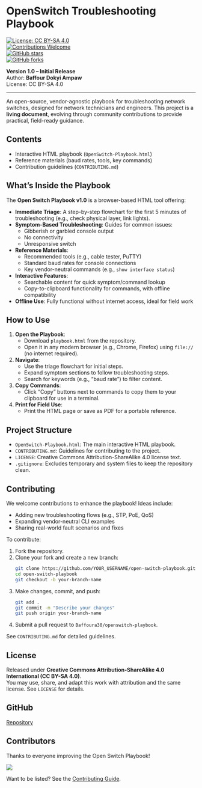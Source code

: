 # OpenSwitch Troubleshooting Playbook

[![License: CC BY-SA 4.0](https://img.shields.io/badge/License-CC%20BY--SA%204.0-lightgrey.svg)](https://creativecommons.org/licenses/by-sa/4.0/)  
[![Contributions Welcome](https://img.shields.io/badge/Contributions-Welcome-brightgreen.svg)](CONTRIBUTING.md)  
[![GitHub stars](https://img.shields.io/github/stars/Baffoura30/openswitch-playbook.svg?style=social)](https://github.com/Baffoura30/openswitch-playbook/stargazers)  
[![GitHub forks](https://img.shields.io/github/forks/Baffoura30/openswitch-playbook.svg?style=social)](https://github.com/Baffoura30/openswitch-playbook/network/members)  

**Version 1.0 – Initial Release**  
Author: **Baffour Dokyi Ampaw**  
License: CC BY-SA 4.0  

---

An open-source, vendor-agnostic playbook for troubleshooting network switches, designed for network technicians and engineers. This project is a **living document**, evolving through community contributions to provide practical, field-ready guidance.

## Contents
- Interactive HTML playbook (`OpenSwitch-Playbook.html`)
- Reference materials (baud rates, tools, key commands)
- Contribution guidelines (`CONTRIBUTING.md`)

## What’s Inside the Playbook

The **Open Switch Playbook v1.0** is a browser-based HTML tool offering:
- **Immediate Triage**: A step-by-step flowchart for the first 5 minutes of troubleshooting (e.g., check physical layer, link lights).
- **Symptom-Based Troubleshooting**: Guides for common issues:
  - Gibberish or garbled console output
  - No connectivity
  - Unresponsive switch
- **Reference Materials**:
  - Recommended tools (e.g., cable tester, PuTTY)
  - Standard baud rates for console connections
  - Key vendor-neutral commands (e.g., `show interface status`)
- **Interactive Features**:
  - Searchable content for quick symptom/command lookup
  - Copy-to-clipboard functionality for commands, with offline compatibility
- **Offline Use**: Fully functional without internet access, ideal for field work

## How to Use
1. **Open the Playbook**:
   - Download `playbook.html` from the repository.
   - Open it in any modern browser (e.g., Chrome, Firefox) using `file://` (no internet required).
2. **Navigate**:
   - Use the triage flowchart for initial steps.
   - Expand symptom sections to follow troubleshooting steps.
   - Search for keywords (e.g., “baud rate”) to filter content.
3. **Copy Commands**:
   - Click “Copy” buttons next to commands to copy them to your clipboard for use in a terminal.
4. **Print for Field Use**:
   - Print the HTML page or save as PDF for a portable reference.

## Project Structure
- `OpenSwitch-Playbook.html`: The main interactive HTML playbook.
- `CONTRIBUTING.md`: Guidelines for contributing to the project.
- `LICENSE`: Creative Commons Attribution-ShareAlike 4.0 license text.
- `.gitignore`: Excludes temporary and system files to keep the repository clean.

## Contributing
We welcome contributions to enhance the playbook! Ideas include:
- Adding new troubleshooting flows (e.g., STP, PoE, QoS)
- Expanding vendor-neutral CLI examples
- Sharing real-world fault scenarios and fixes

To contribute:
1. Fork the repository.
2. Clone your fork and create a new branch:
   ```bash
   git clone https://github.com/YOUR_USERNAME/open-switch-playbook.git
   cd open-switch-playbook
   git checkout -b your-branch-name
   ```
3. Make changes, commit, and push:
   ```bash
   git add .
   git commit -m "Describe your changes"
   git push origin your-branch-name
   ```
4. Submit a pull request to `Baffoura30/openswitch-playbook`.

See `CONTRIBUTING.md` for detailed guidelines.

## License
Released under **Creative Commons Attribution-ShareAlike 4.0 International (CC BY-SA 4.0)**.  
You may use, share, and adapt this work with attribution and the same license. See `LICENSE` for details.

## GitHub
[Repository](https://github.com/Baffoura30/openswitch-playbook/)

## Contributors
Thanks to everyone improving the Open Switch Playbook!

<a href="https://github.com/Baffoura30/openswitch-playbook/graphs/contributors">
  <img src="https://contrib.rocks/image?repo=Baffoura30/openswitch-playbook" />
</a>

Want to be listed? See the [Contributing Guide](CONTRIBUTING.md).
